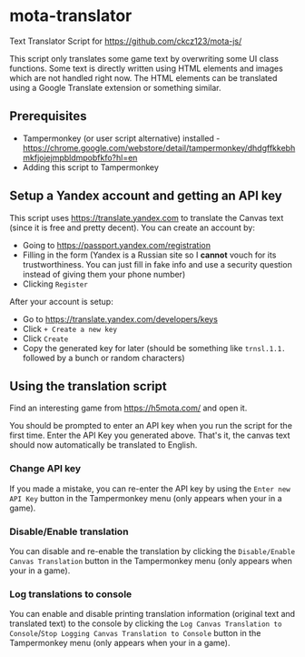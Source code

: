 # mota-translator

Text Translator Script for https://github.com/ckcz123/mota-js/

This script only translates some game text by overwriting some UI class functions. Some text is directly written using HTML elements and images which are not handled right now. The HTML elements can be translated using a Google Translate extension or something similar. 

## Prerequisites

- Tampermonkey (or user script alternative) installed - https://chrome.google.com/webstore/detail/tampermonkey/dhdgffkkebhmkfjojejmpbldmpobfkfo?hl=en 
- Adding this script to Tampermonkey

## Setup a Yandex account and getting an API key

This script uses https://translate.yandex.com to translate the Canvas text (since it is free and pretty decent). You can create an account by:

- Going to https://passport.yandex.com/registration
- Filling in the form (Yandex is a Russian site so I __cannot__ vouch for its trustworthiness. You can just fill in fake info and use a security question instead of giving them your phone number)
- Clicking `Register`

After your account is setup:
- Go to https://translate.yandex.com/developers/keys
- Click `+ Create a new key`
- Click `Create`
- Copy the generated key for later (should be something like `trnsl.1.1.` followed by a bunch or random characters)

## Using the translation script

Find an interesting game from https://h5mota.com/ and open it. 

You should be prompted to enter an API key when you run the script for the first time. Enter the API Key you generated above. That's it, the canvas text should now automatically be translated to English. 

### Change API key

If you made a mistake, you can re-enter the API key by using the `Enter new API Key` button in the Tampermonkey menu (only appears when your in a game).

### Disable/Enable translation

You can disable and re-enable the translation by clicking the `Disable/Enable Canvas Translation` button in the Tampermonkey menu (only appears when your in a game).

### Log translations to console

You can enable and disable printing translation information (original text and translated text) to the console by clicking the `Log Canvas Translation to Console`/`Stop Logging Canvas Translation to Console` button in the Tampermonkey menu (only appears when your in a game).
